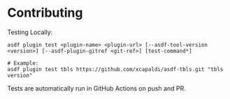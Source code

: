 # Contributing

Testing Locally:

```shell
asdf plugin test <plugin-name> <plugin-url> [--asdf-tool-version <version>] [--asdf-plugin-gitref <git-ref>] [test-command*]

# Example:
asdf plugin test tbls https://github.com/xcapaldi/asdf-tbls.git "tbls version"
```

Tests are automatically run in GitHub Actions on push and PR.
